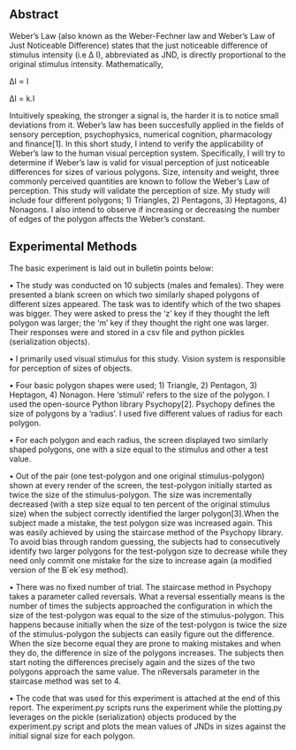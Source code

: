 ## Abstract
Weber’s Law (also known as the Weber-Fechner law and Weber’s Law of Just
Noticeable Difference) states that the just noticeable difference of stimulus intensity
(i.e ∆ I), abbreviated as JND, is directly proportional to the original
stimulus intensity. Mathematically,

∆I ∝ I 

∆I = k.I 

Intuitively speaking, the stronger a signal is, the harder it is to notice small
deviations from it. Weber’s law has been succesfully applied in the fields
of sensory perception, psychophysics, numerical cognition, pharmacology and
finance[1]. In this short study, I intend to verify the applicability of Weber’s
law to the human visual perception system. Specifically, I will try to determine
if Weber’s law is valid for visual perception of just noticeable differences for
sizes of various polygons. Size, intensity and weight, three commonly perceived
quantities are known to follow the Weber’s Law of perception. This study will
validate the perception of size. My study will include four different polygons; 1)
Triangles, 2) Pentagons, 3) Heptagons, 4) Nonagons. I also intend to observe if
increasing or decreasing the number of edges of the polygon affects the Weber’s
constant.

## Experimental Methods

The basic experiment is laid out in bulletin points below:

• The study was conducted on 10 subjects (males and females). They were
presented a blank screen on which two similarly shaped polygons of different
sizes appeared. The task was to identify which of the two shapes was bigger. 
They were asked to press the ‘z’ key if they thought the left polygon
was larger; the ‘m’ key if they thought the right one was larger. Their
responses were and stored in a csv file and python pickles (serialization
objects).

• I primarily used visual stimulus for this study. Vision system is responsible
for perception of sizes of objects.

• Four basic polygon shapes were used; 1) Triangle, 2) Pentagon, 3) Heptagon,
4) Nonagon. Here ‘stimuli’ refers to the size of the polygon. I used
the open-source Python library Psychopy[2]. Psychopy defines the size
of polygons by a ‘radius’. I used five different values of radius for each
polygon.

• For each polygon and each radius, the screen displayed two similarly
shaped polygons, one with a size equal to the stimulus and other a test
value.

• Out of the pair (one test-polygon and one original stimulus-polygon)
shown at every render of the screen, the test-polygon initially started
as twice the size of the stimulus-polygon. The size was incrementally
decreased (with a step size equal to ten percent of the original stimulus
size) when the subject correctly identified the larger polygon[3].When the
subject made a mistake, the test polygon size was increased again. This
was easily achieved by using the staircase method of the Psychopy library.
To avoid bias through random guessing, the subjects had to consecutively
identify two larger polygons for the test-polygon size to decrease while they
need only commit one mistake for the size to increase again (a modified
version of the B´ek´esy method).

• There was no fixed number of trial. The staircase method in Psychopy
takes a parameter called reversals. What a reversal essentially means is
the number of times the subjects approached the configuration in which
the size of the test-polygon was equal to the size of the stimulus-polygon.
This happens because initially when the size of the test-polygon is twice
the size of the stimulus-polygon the subjects can easily figure out the
difference. When the size become equal they are prone to making mistakes
and when they do, the difference in size of the polygons increases. The
subjects then start noting the differences precisely again and the sizes of
the two polygons approach the same value. The nReversals parameter in
the staircase method was set to 4.

• The code that was used for this experiment is attached at the end of
this report. The experiment.py scripts runs the experiment while the
plotting.py leverages on the pickle (serialization) objects produced by the
experiment.py script and plots the mean values of JNDs in sizes against
the initial signal size for each polygon.

